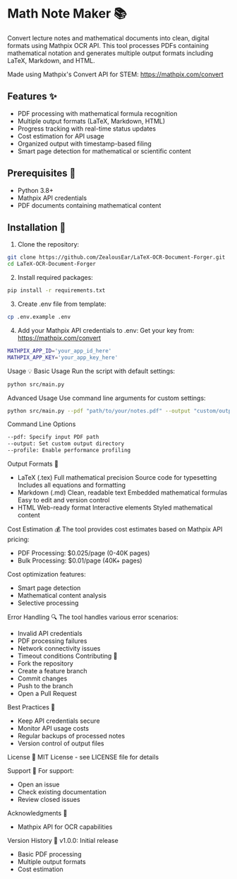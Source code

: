 # Math Note Maker 📚

Convert lecture notes and mathematical documents into clean, digital formats using Mathpix OCR API. This tool processes PDFs containing mathematical notation and generates multiple output formats including LaTeX, Markdown, and HTML.

Made using Mathpix's Convert API for STEM: https://mathpix.com/convert

## Features ✨

- PDF processing with mathematical formula recognition
- Multiple output formats (LaTeX, Markdown, HTML)
- Progress tracking with real-time status updates
- Cost estimation for API usage
- Organized output with timestamp-based filing
- Smart page detection for mathematical or scientific content

## Prerequisites 🔧

- Python 3.8+
- Mathpix API credentials
- PDF documents containing mathematical content

## Installation 🚀

1. Clone the repository:
```bash
git clone https://github.com/ZealousEar/LaTeX-OCR-Document-Forger.git
cd LaTeX-OCR-Document-Forger
```
2. Install required packages:
```bash
pip install -r requirements.txt
```
3. Create .env file from template:
```bash
cp .env.example .env
```
4. Add your Mathpix API credentials to .env:
Get your key from: https://mathpix.com/convert
```bash
MATHPIX_APP_ID='your_app_id_here'
MATHPIX_APP_KEY='your_app_key_here'
```

Usage 💡
Basic Usage
Run the script with default settings:
```bash
python src/main.py
```

Advanced Usage
Use command line arguments for custom settings:
```bash
python src/main.py --pdf "path/to/your/notes.pdf" --output "custom/output/dir" --profile
```

Command Line Options
```bash
--pdf: Specify input PDF path
--output: Set custom output directory
--profile: Enable performance profiling
```

Output Formats 📄
- LaTeX (.tex)
  Full mathematical precision
  Source code for typesetting
  Includes all equations and formatting
- Markdown (.md)
  Clean, readable text
  Embedded mathematical formulas
  Easy to edit and version control
- HTML
  Web-ready format
  Interactive elements
  Styled mathematical content

Cost Estimation 💰
The tool provides cost estimates based on Mathpix API pricing:

- PDF Processing: $0.025/page (0-40K pages)
- Bulk Processing: $0.01/page (40K+ pages)

Cost optimization features:
- Smart page detection
- Mathematical content analysis
- Selective processing

Error Handling 🔍
The tool handles various error scenarios:

- Invalid API credentials
- PDF processing failures
- Network connectivity issues
- Timeout conditions
Contributing 🤝
- Fork the repository
- Create a feature branch
- Commit changes
- Push to the branch
- Open a Pull Request

Best Practices 📌
- Keep API credentials secure
- Monitor API usage costs
- Regular backups of processed notes
- Version control of output files

License 📜
MIT License - see LICENSE file for details

Support 💪
For support:

- Open an issue
- Check existing documentation
- Review closed issues

Acknowledgments 🙏
- Mathpix API for OCR capabilities

Version History 📝
v1.0.0: Initial release
- Basic PDF processing
- Multiple output formats
- Cost estimation
